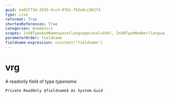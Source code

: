 ```yaml
---
guid: ea65f73d-2b93-4cc4-97b1-762e8cc802f4
type: Live
reformat: True
shortenReferences: True
categories: mnemonics
scopes: InVBTypeAndNamespace(languageLevel=Vb8), InVBTypeMember(languageLevel=Vb8)
parameterOrder: fieldname
fieldname-expression: constant("fieldname")
---
```


# vrg

A readonly field of type $typename$

```
Private ReadOnly $fieldname$ As System.Guid
```
